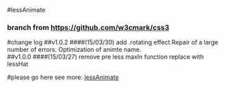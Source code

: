 #lessAnimate
### branch from https://github.com/w3cmark/css3

#change log 
##v1.0.2
####(15/03/30) add .rotating effect.Repair of a large number of errors. Optimization of  animte name.  
##v1.0.0
####(15/03/27) remove pre less maxIn function replace with lessHat


#please go here see more: [lessAnimate](https://preview.c9.io/chen844033231/lessanimate/lessAnimate/doc/index.html?_c9_id=livepreview2&_c9_host=https://ide.c9.io#0 "lessAnimate")